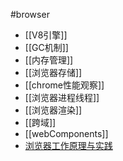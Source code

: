 #browser
- [[V8引擎]]
- [[GC机制]]
- [[内存管理]]
- [[浏览器存储]]
- [[chrome性能观察]]
- [[浏览器进程线程]]
- [[浏览器渲染]]
- [[跨域]]
- [[webComponents]]
- [浏览器工作原理与实践](https://blog.poetries.top/browser-working-principle/guide/part5/lesson21.html#chrome-%E5%BC%80%E5%8F%91%E8%80%85%E5%B7%A5%E5%85%B7)